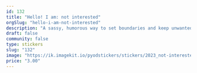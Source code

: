 ```yaml
---
id: 132
title: "Hello! I am: not interested"
orgSlug: "hello-i-am-not-interested"
description: "A sassy, humorous way to set boundaries and keep unwanted conversations at bay! 😏🚫 Perfect for introverts, busy bees, or anyone who values their personal space, this witty design lets you make a statement without saying a word. Embrace the power of humor to maintain your peace!"
draft: false
community: false
type: stickers
slug: "132"
image: "https://ik.imagekit.io/pyodstickers/stickers/2023_not-interested.png"
price: "3.00"
---
```

